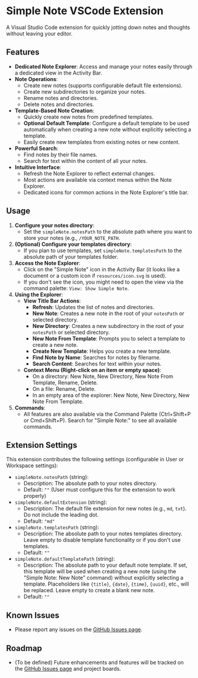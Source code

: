 # Simple Note VSCode Extension

A Visual Studio Code extension for quickly jotting down notes and thoughts without leaving your editor.

## Features

*   **Dedicated Note Explorer**: Access and manage your notes easily through a dedicated view in the Activity Bar.
*   **Note Operations**:
    *   Create new notes (supports configurable default file extensions).
    *   Create new subdirectories to organize your notes.
    *   Rename notes and directories.
    *   Delete notes and directories.
*   **Template-Based Note Creation**:
    *   Quickly create new notes from predefined templates.
    *   **Optional Default Template**: Configure a default template to be used automatically when creating a new note without explicitly selecting a template.
    *   Easily create new templates from existing notes or new content.
*   **Powerful Search**:
    *   Find notes by their file names.
    *   Search for text within the content of all your notes.
*   **Intuitive Interface**:
    *   Refresh the Note Explorer to reflect external changes.
    *   Most actions are available via context menus within the Note Explorer.
    *   Dedicated icons for common actions in the Note Explorer's title bar.

## Usage

1.  **Configure your notes directory**:
    *   Set the `simpleNote.notesPath` to the absolute path where you want to store your notes (e.g., `/YOUR_NOTE_PATH`.
2.  **(Optional) Configure your templates directory**:
    *   If you plan to use templates, set `simpleNote.templatesPath` to the absolute path of your templates folder.
3.  **Access the Note Explorer**:
    *   Click on the "Simple Note" icon in the Activity Bar (it looks like a document or a custom icon if `resources/icon.svg` is used).
    *   If you don't see the icon, you might need to open the view via the command palette: `View: Show Simple Note`.
4.  **Using the Explorer**:
    *   **View Title Bar Actions**:
        *   **Refresh**: Updates the list of notes and directories.
        *   **New Note**: Creates a new note in the root of your `notesPath` or selected directory.
        *   **New Directory**: Creates a new subdirectory in the root of your `notesPath` or selected directory.
        *   **New Note From Template**: Prompts you to select a template to create a new note.
        *   **Create New Template**: Helps you create a new template.
        *   **Find Note by Name**: Searches for notes by filename.
        *   **Search Content**: Searches for text within your notes.
    *   **Context Menu (Right-click on an item or empty space)**:
        *   On a directory: New Note, New Directory, New Note From Template, Rename, Delete.
        *   On a file: Rename, Delete.
        *   In an empty area of the explorer: New Note, New Directory, New Note From Template.
5.  **Commands**:
    *   All features are also available via the Command Palette (Ctrl+Shift+P or Cmd+Shift+P). Search for "Simple Note:" to see all available commands.

## Extension Settings

This extension contributes the following settings (configurable in User or Workspace settings):

*   `simpleNote.notesPath` (string):
    *   Description: The absolute path to your notes directory.
    *   Default: `""` (User must configure this for the extension to work properly)
*   `simpleNote.defaultExtension` (string):
    *   Description: The default file extension for new notes (e.g., `md`, `txt`). Do not include the leading dot.
    *   Default: `"md"`
*   `simpleNote.templatesPath` (string):
    *   Description: The absolute path to your notes templates directory. Leave empty to disable template functionality or if you don't use templates.
    *   Default: `""`
*   `simpleNote.defaultTemplatePath` (string):
    *   Description: The absolute path to your default note template. If set, this template will be used when creating a new note (using the "Simple Note: New Note" command) without explicitly selecting a template. Placeholders like `{title}`, `{date}`, `{time}`, `{uuid}`, etc., will be replaced. Leave empty to create a blank new note.
    *   Default: `""`

## Known Issues

*   Please report any issues on the [GitHub Issues page](https://github.com/dautroc/simple-note-vscode/issues).

## Roadmap

*   (To be defined) Future enhancements and features will be tracked on the [GitHub Issues page](https://github.com/dautroc/simple-note-vscode/issues) and project boards.